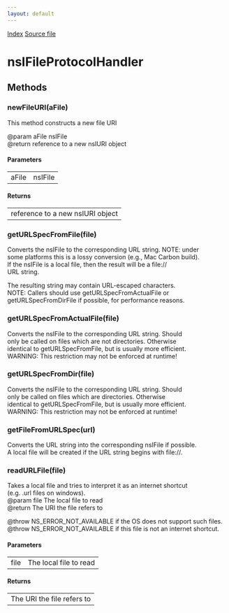 ```yaml
---
layout: default
---
```

<div id='links'><a href="../index.html">Index</a>
<a href="http://dxr.mozilla.org/mozilla-central/source/netwerk/protocol/file/nsIFileProtocolHandler.idl">Source file</a>
</div>

# nsIFileProtocolHandler #

## Methods ##

### newFileURI(aFile) ###
  
This method constructs a new file URI   
  
@param aFile nsIFile  
@return reference to a new nsIURI object  
  

#### Parameters ####

<table>

<tr>
<td>aFile</td>
<td>nsIFile  
</td>
</tr>

</table>

#### Returns ####

<table>

<tr>
<td>reference to a new nsIURI object  
</td>
</tr>

</table>

### getURLSpecFromFile(file) ###
  
Converts the nsIFile to the corresponding URL string.  NOTE: under  
some platforms this is a lossy conversion (e.g., Mac Carbon build).  
If the nsIFile is a local file, then the result will be a file://  
URL string.  
  
The resulting string may contain URL-escaped characters.  
NOTE: Callers should use getURLSpecFromActualFile or  
getURLSpecFromDirFile if possible, for performance reasons.  
  

### getURLSpecFromActualFile(file) ###
  
Converts the nsIFile to the corresponding URL string. Should  
only be called on files which are not directories. Otherwise  
identical to getURLSpecFromFile, but is usually more efficient.  
WARNING: This restriction may not be enforced at runtime!   
  

### getURLSpecFromDir(file) ###
  
Converts the nsIFile to the corresponding URL string. Should  
only be called on files which are directories. Otherwise  
identical to getURLSpecFromFile, but is usually more efficient.  
WARNING: This restriction may not be enforced at runtime!   
  

### getFileFromURLSpec(url) ###
  
Converts the URL string into the corresponding nsIFile if possible.  
A local file will be created if the URL string begins with file://.  
  

### readURLFile(file) ###
  
Takes a local file and tries to interpret it as an internet shortcut  
(e.g. .url files on windows).  
@param file The local file to read  
@return The URI the file refers to  
  
@throw NS_ERROR_NOT_AVAILABLE if the OS does not support such files.  
@throw NS_ERROR_NOT_AVAILABLE if this file is not an internet shortcut.  
  

#### Parameters ####

<table>

<tr>
<td>file</td>
<td>The local file to read  
</td>
</tr>

</table>

#### Returns ####

<table>

<tr>
<td>The URI the file refers to  
</td>
</tr>

</table>
